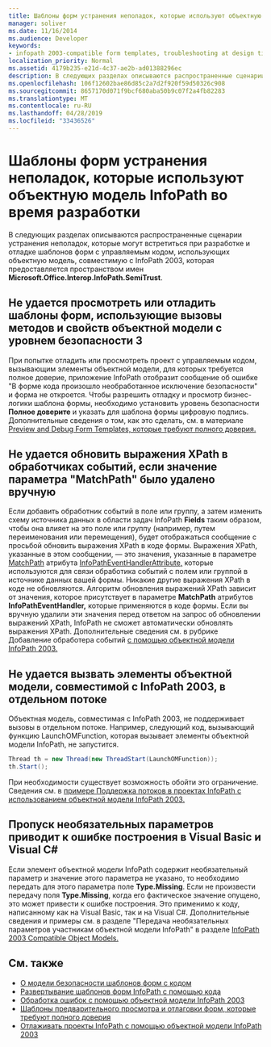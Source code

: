 ```yaml
---
title: Шаблоны форм устранения неполадок, которые используют объектную модель InfoPath во время разработки
manager: soliver
ms.date: 11/16/2014
ms.audience: Developer
keywords:
- infopath 2003-compatible form templates, troubleshooting at design time, troubleshooting form templates [InfoPath 2007], design time
localization_priority: Normal
ms.assetid: 4179b235-e21d-4c37-ae2b-ad01388296ec
description: В следующих разделах описываются распространенные сценарии устранения неполадок, которые могут встретиться при разработке и отладке шаблонов форм с управляемым кодом, использующих объектную модель, совместимую с InfoPath 2003, которая предоставляется пространством имен Microsoft.Office.Interop.InfoPath.SemiTrust.
ms.openlocfilehash: 106f12602bae86d85c2a7d2f920f59d50326c908
ms.sourcegitcommit: 8657170d071f9bcf680aba50b9c07f2a4fb82283
ms.translationtype: MT
ms.contentlocale: ru-RU
ms.lasthandoff: 04/28/2019
ms.locfileid: "33436526"
---
```

# <a name="troubleshoot-form-templates-that-use-the-infopath-object-model-at-design-time"></a>Шаблоны форм устранения неполадок, которые используют объектную модель InfoPath во время разработки

В следующих разделах описываются распространенные сценарии устранения неполадок, которые могут встретиться при разработке и отладке шаблонов форм с управляемым кодом, использующих объектную модель, совместимую с InfoPath 2003, которая предоставляется пространством имен **Microsoft.Office.Interop.InfoPath.SemiTrust**. 
  
## <a name="cannot-preview-or-debug-form-templates-that-use-calls-to-object-model-security-level-3-methods-and-properties"></a>Не удается просмотреть или отладить шаблоны форм, использующие вызовы методов и свойств объектной модели с уровнем безопасности 3

При попытке отладить или просмотреть проект с управляемым кодом, вызывающим элементы объектной модели, для которых требуется полное доверие, приложение InfoPath отобразит сообщение об ошибке "В форме кода произошло необработанное исключение безопасности" и форма не откроется. Чтобы разрешить отладку и просмотр бизнес-логики шаблона формы, необходимо установить уровень безопасности **Полное доверите** и указать для шаблона формы цифровую подпись. Дополнительные сведения о том, как это сделать, см. в материале [Preview and Debug Form Templates, которые требуют полного доверия.](how-to-preview-and-debug-form-templates-that-require-full-trust.md)
  
## <a name="cannot-update-xpath-expressions-in-event-handlers-if-the-matchpath-parameter-value-was-deleted-manually"></a>Не удается обновить выражения XPath в обработчиках событий, если значение параметра "MatchPath" было удалено вручную

Если добавить обработник событий в поле или группу, а затем изменить схему источника данных в области задач InfoPath **Fields** таким образом, чтобы она влияет на это поле или группу (например, путем переименования или перемещения), будет отображаться сообщение с просьбой обновить выражения XPath в коде формы. Выражения XPath, указанные в этом сообщении, — это значения, указанные в параметре [MatchPath](https://msdn.microsoft.com/library/Microsoft.Office.Interop.InfoPath.SemiTrust.InfoPathEventHandlerAttribute.MatchPath.aspx) атрибута [InfoPathEventHandlerAttribute,](https://msdn.microsoft.com/library/Microsoft.Office.Interop.InfoPath.SemiTrust.InfoPathEventHandlerAttribute.aspx) которые используются для связи обработика событий с полем или группой в источнике данных вашей формы. Никакие другие выражения XPath в коде не обновляются. Алгоритм обновления выражений XPath зависит от значения, которое присутствует в параметре **MatchPath** атрибутов **InfoPathEventHandler,** которые применяются в коде формы. Если вы вручную удалили эти значения перед ответом на запрос об обновлении выражений XPath, InfoPath не сможет автоматически обновлять выражения XPath. Дополнительные сведения см. в рубрике Добавление обработера событий [с помощью объектной модели InfoPath 2003.](how-to-add-an-event-handler-using-the-infopath-2003-object-model.md)
  
## <a name="cannot-call-members-of-the-infopath-2003-compatible-object-model-on-a-separate-thread"></a>Не удается вызвать элементы объектной модели, совместимой с InfoPath 2003, в отдельном потоке

Объектная модель, совместимая с InfoPath 2003, не поддерживает вызовы в отдельном потоке. Например, следующий код, вызывающий функцию LaunchOMFunction, которая вызывает элементы объектной модели InfoPath, не запустится. 
  
```cs
Thread th = new Thread(new ThreadStart(LaunchOMFunction));
th.Start();
```

При необходимости существует возможность обойти это ограничение. Сведения см. в [примере Поддержка потоков в проектах InfoPath с использованием объектной модели InfoPath 2003.](threading-support-in-infopath-projects-using-the-infopath-2003-object-model.md)
  
## <a name="omitting-optional-parameters-causes-a-build-error-in-visual-basic-and-visual-c"></a>Пропуск необязательных параметров приводит к ошибке построения в Visual Basic и Visual C#

Если элемент объектной модели InfoPath содержит необязательный параметр и значение этого параметра не указано, то необходимо передать для этого параметра поле **Type.Missing**. Если не произвести передачу поля **Type.Missing**, когда его фактическое значение опущено, это может привести к ошибке построения. Это применимо к коду, написанному как на Visual Basic, так и на Visual C#. Дополнительные сведения и примеры см. в разделе "Передача необязательных параметров участникам объектной модели InfoPath" в разделе [InfoPath 2003 Compatible Object Models.](infopath-2003-compatible-object-models.md) 
  
## <a name="see-also"></a>См. также

- [О модели безопасности шаблонов форм с кодом](about-the-security-model-for-form-templates-with-code.md)
- [Развертывание шаблонов форм InfoPath с помощью кода](how-to-deploy-infopath-form-templates-with-code.md)
- [Обработка ошибок с помощью объектной модели InfoPath 2003](how-to-handle-errors-using-the-infopath-2003-object-model.md)
- [Шаблоны предварительного просмотра и отлаговки форм, которые требуют полного доверия](how-to-preview-and-debug-form-templates-that-require-full-trust.md)
- [Отлаживать проекты InfoPath с помощью объектной модели InfoPath 2003](how-to-debug-infopath-projects-using-the-infopath-2003-object-model.md)

